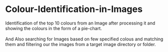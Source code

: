 # Colour-Identification-in-Images
Identification of the top 10 colours from an Image after processing it and showing the colours in the form of a pie-chart. <br/>
<br/>
And Also searching for Images based on few specified colous and matching them and filtering our the images from a target image directory or folder.

